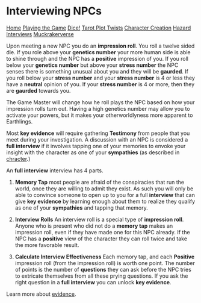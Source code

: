 # Interviewing NPCs

[Home](index.md) [Playing the Game](intro.md) [Dice!](dice.md) [Tarot Plot Twists](plot.md) [Character Creation](character.md) [Hazard](hazard.md) [Interviews](interviews.md) [Muckrakerverse](muckrakerverse.md)

Upon meeting a new NPC you do an **impression roll**.  You roll a twelve sided die.  If you role above your **genetics number** your more human side is able to shine through and the NPC has a **positive** impression of you.  If you roll below your **genetics number** but above your **stress number** the NPC senses there is something unusual about you and they will be **gaurded**.  If you roll below your **stress number** and your **stress number** is 4 or less they have a **neutral** opinion of you.  If your **stress number** is 4 or more, then they are **gaurded** towards you.  

The Game Master will change how he roll plays the NPC based on how your impression rolls turn out.  Having a high genetics number may allow you to activate your powers, but it makes your otherworldlyness more apparent to Earthlings.  

Most **key evidence** will require gathering **Testimony** from people that you meet during your investigation.  A discussion with an NPC is considered a **full interview** if it involves tapping one of your memories to envoke your insight with the character as one of your **sympathies** (as described in [chracter](character.md).)

An **full interview** interview has 4 parts.

1. **Memory Tap** most people are afraid of the conspiracies that run the world, once they are willing to admit they exist.  As such you will only be able to convince someone to open up to you for a full **interview** that can give **key evidence** by learning enough about them to realize they qualify as one of your **sympathies** and tapping that memory.

2. **Interview Rolls** An interview roll is a special type of **impression roll**.  Anyone who is present who did not do a **memory tap** makes an impression roll, even if they have made one for this NPC already.  If the NPC has a **positive** view of the character they can roll twice and take the more favorable result.  

3. **Calculate Interview Effectiveness** Each memory tap, and each **Positive** impression roll (from the impression roll) is worth one point.  The number of points is the number of **questions** they can ask before the NPC tries to extricate themselves from all these prying questions. If you ask the right question in a **full interview** you can unlock **key evidence**.

Learn more about [evidence](evidence.md).
